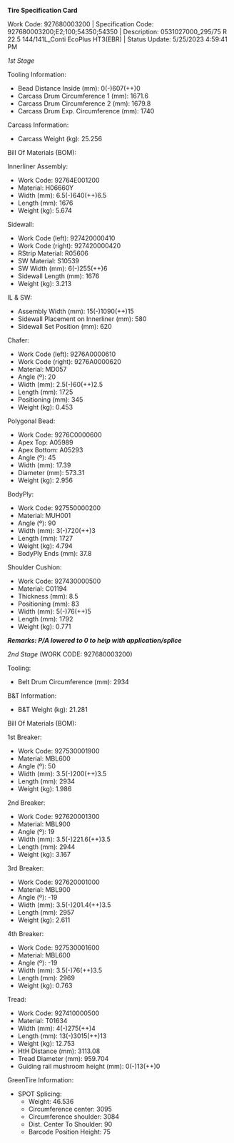 **Tire Specification Card**

Work Code: 927680003200 | Specification Code: 927680003200;E2;100;54350;54350 | Description: 0531027000_295/75 R 22.5 144/141L_Conti EcoPlus HT3(EBR) | Status Update: 5/25/2023 4:59:41 PM

*1st Stage*

Tooling Information:
- Bead Distance Inside (mm): 0(-)607(++)0
- Carcass Drum Circumference 1 (mm): 1671.6
- Carcass Drum Circumference 2 (mm): 1679.8
- Carcass Drum Exp. Circumference (mm): 1740

Carcass Information:
- Carcass Weight (kg): 25.256

Bill Of Materials (BOM):

Innerliner Assembly:
- Work Code: 92764E001200
- Material: H06660Y
- Width (mm): 6.5(-)640(++)6.5
- Length (mm): 1676
- Weight (kg): 5.674

Sidewall:
- Work Code (left): 927420000410
- Work Code (right): 927420000420
- RStrip Material: R05606
- SW Material: S10539
- SW Width (mm): 6(-)255(++)6
- Sidewall Length (mm): 1676
- Weight (kg): 3.213

IL & SW:
- Assembly Width (mm): 15(-)1090(++)15
- Sidewall Placement on Innerliner (mm): 580
- Sidewall Set Position (mm): 620

Chafer:
- Work Code (left): 9276A0000610
- Work Code (right): 9276A0000620
- Material: MD057
- Angle (º): 20
- Width (mm): 2.5(-)60(++)2.5
- Length (mm): 1725
- Positioning (mm): 345
- Weight (kg): 0.453

Polygonal Bead:
- Work Code: 9276C0000600
- Apex Top: A05989
- Apex Bottom: A05293
- Angle (º): 45
- Width (mm): 17.39
- Diameter (mm): 573.31
- Weight (kg): 2.956

BodyPly:
- Work Code: 927550000200
- Material: MUH001
- Angle (º): 90
- Width (mm): 3(-)720(++)3
- Length (mm): 1727
- Weight (kg): 4.794
- BodyPly Ends (mm): 37.8

Shoulder Cushion:
- Work Code: 927430000500
- Material: C01194
- Thickness (mm): 8.5
- Positioning (mm): 83
- Width (mm): 5(-)76(++)5
- Length (mm): 1792
- Weight (kg): 0.771

***Remarks: P/A lowered to 0 to help with application/splice***

*2nd Stage* (WORK CODE: 927680003200)

Tooling:
- Belt Drum Circumference (mm): 2934

B&T Information:
- B&T Weight (kg): 21.281

Bill Of Materials (BOM):

1st Breaker:
- Work Code: 927530001900
- Material: MBL600
- Angle (º): 50
- Width (mm): 3.5(-)200(++)3.5
- Length (mm): 2934
- Weight (kg): 1.986

2nd Breaker:
- Work Code: 927620001300
- Material: MBL900
- Angle (º): 19
- Width (mm): 3.5(-)221.6(++)3.5
- Length (mm): 2944
- Weight (kg): 3.167

3rd Breaker:
- Work Code: 927620001000
- Material: MBL900
- Angle (º): -19
- Width (mm): 3.5(-)201.4(++)3.5
- Length (mm): 2957
- Weight (kg): 2.611

4th Breaker:
- Work Code: 927530001600
- Material: MBL600
- Angle (º): -19
- Width (mm): 3.5(-)76(++)3.5
- Length (mm): 2969
- Weight (kg): 0.763

Tread:
- Work Code: 927410000500
- Material: T01634
- Width (mm): 4(-)275(++)4
- Length (mm): 13(-)3015(++)13
- Weight (kg): 12.753
- HtH Distance (mm): 3113.08
- Tread Diameter (mm): 959.704
- Guiding rail mushroom height (mm): 0(-)13(++)0

GreenTire Information:
- SPOT Splicing:
  - Weight: 46.536
  - Circumference center: 3095
  - Circumference shoulder: 3084
  - Dist. Center To Shoulder: 90
  - Barcode Position Height: 75

